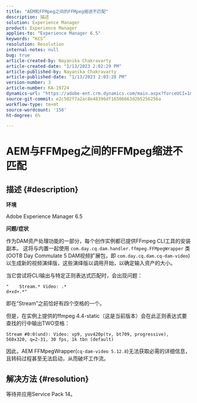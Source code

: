 ```yaml
---
title: "AEM和FFMpeg之间的FFMpeg缩进不匹配"
description: 描述
solution: Experience Manager
product: Experience Manager
applies-to: "Experience Manager 6.5"
keywords: “KCS”
resolution: Resolution
internal-notes: null
bug: true
article-created-by: Nayanika Chakravarty
article-created-date: "1/13/2023 2:02:29 PM"
article-published-by: Nayanika Chakravarty
article-published-date: "1/13/2023 2:03:28 PM"
version-number: 3
article-number: KA-19724
dynamics-url: "https://adobe-ent.crm.dynamics.com/main.aspx?forceUCI=1&pagetype=entityrecord&etn=knowledgearticle&id=b5fe24ea-4a93-ed11-aad1-6045bd006c82"
source-git-commit: e2c502f7a2ac8e48396df16506663d2b5256256a
workflow-type: tm+mt
source-wordcount: '158'
ht-degree: 6%

---
```


# AEM与FFMpeg之间的FFMpeg缩进不匹配

## 描述 {#description}


<b>环境</b>

Adobe Experience Manager 6.5

<b>问题/症状</b>

作为DAM资产处理功能的一部分，每个创作实例都已提供FFmpeg CLI工具的安装副本。 这将与内置一起使用 `com.day.cq.dam.handler.ffmpeg.FFMpegWrapper` 类(OOTB Day Commulate 5 DAM视频扩展包，即 `com.day.cq.dam.cq-dam-video`)以生成新的视频演绎版，这些演绎版以调用开始，以确定输入资产的大小。

当它尝试将CLI输出与特定正则表达式匹配时，会出现问题：


```
"    Stream.* Video: .*
d+xd+.*"
```


即在“Stream”之前恰好有四个空格的一个。

但是，在实例上提供的ffmpeg 4.4-static（这是当前版本）会在此正则表达式要查找的行中输出TWO空格：


```
Stream #0:0(und): Video: vp9, yuv420p(tv, bt709, progressive), 560x320, q=2-31, 30 fps, 1k tbn (default)
```


因此，AEM FFMpegWrapper(`cq-dam-video 5.12.8`)无法获取必需的详细信息，且转码过程甚至无法启动，从而破坏工作流。


## 解决方法 {#resolution}


等待并应用Service Pack 14。
